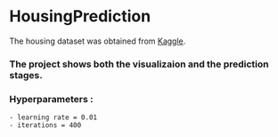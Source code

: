 # HousingPrediction
The housing dataset was obtained from [Kaggle](https://www.kaggle.com/quantbruce/real-estate-price-prediction).

### The project shows both the visualizaion and the prediction stages.

### Hyperparameters :
```
- learning rate = 0.01
- iterations = 400
```

